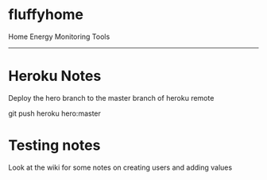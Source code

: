 fluffyhome
==========

Home Energy Monitoring Tools 




-----------
# Heroku Notes 

Deploy the hero branch to the master branch of heroku remote 

git push heroku hero:master 


# Testing notes 

Look at the wiki for some notes on creating users and adding values




